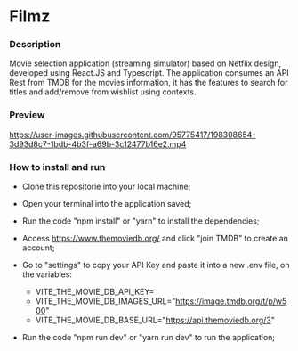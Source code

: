 # Filmz

### Description

Movie selection application (streaming simulator) based on Netflix design, developed using React.JS and Typescript. The application consumes an API Rest from TMDB for
the movies information, it has the features to search for titles and add/remove from wishlist using contexts.

### Preview

https://user-images.githubusercontent.com/95775417/198308654-3d93d8c7-1bdb-4b3f-a69b-3c12477b16e2.mp4

### How to install and run

* Clone this repositorie into your local machine;
* Open your terminal into the application saved;
* Run the code "npm install" or "yarn" to install the dependencies;
* Access https://www.themoviedb.org/ and click "join TMDB" to create an account;
* Go to "settings" to copy your API Key and paste it into a new .env file, on the variables:
  * VITE_THE_MOVIE_DB_API_KEY=
  * VITE_THE_MOVIE_DB_IMAGES_URL="https://image.tmdb.org/t/p/w500"
  * VITE_THE_MOVIE_DB_BASE_URL="https://api.themoviedb.org/3"


* Run the code "npm run dev" or "yarn run dev" to run the application;
